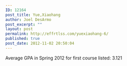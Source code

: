 ```yaml
---
ID: 12164
post_title: Yue,Xiaohang
author: Joel DesArmo
post_excerpt: ""
layout: post
permalink: http://effrtlss.com/yuexiaohang-6/
published: true
post_date: 2012-11-02 20:50:04
---
```

<p>Average GPA in Spring 2012 for first course listed: 3.121</p>